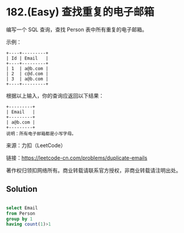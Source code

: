 # 182.(Easy) 查找重复的电子邮箱


编写一个 SQL 查询，查找 Person 表中所有重复的电子邮箱。

示例：
```
+----+---------+
| Id | Email   |
+----+---------+
| 1  | a@b.com |
| 2  | c@d.com |
| 3  | a@b.com |
+----+---------+
```
根据以上输入，你的查询应返回以下结果：
```
+---------+
| Email   |
+---------+
| a@b.com |
+---------+
说明：所有电子邮箱都是小写字母。
```
来源：力扣（LeetCode）

链接：https://leetcode-cn.com/problems/duplicate-emails 

著作权归领扣网络所有。商业转载请联系官方授权，非商业转载请注明出处。



## Solution 



```sql

select Email
from Person
group by 1
having count(1)>1

```
    